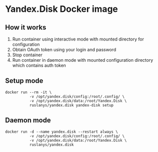 # Yandex.Disk Docker image

## How it works

1. Run container using interactive mode with mounted directory for configuration
1. Obtain OAuth token using your login and password
1. Stop container
1. Run container in daemon mode with mounted configuration directory which contains auth token

## Setup mode

```
docker run --rm -it \
           -v /opt/yandex.disk/config:/root/.config/ \
           -v /opt/yandex.disk/data:/root/Yandex.Disk \
           ruslanys/yandex.disk yandex-disk setup
```

## Daemon mode

```
docker run -d --name yandex.disk --restart always \
           -v /opt/yandex.disk/config:/root/.config/ \
           -v /opt/yandex.disk/data:/root/Yandex.Disk \
           ruslanys/yandex.disk
```